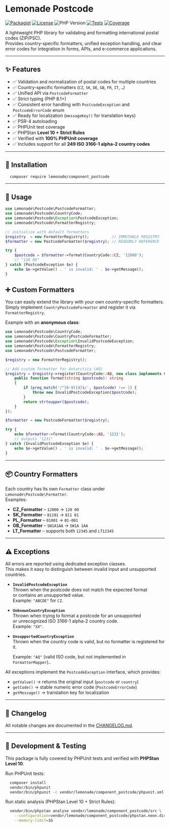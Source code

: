 # Lemonade Postcode

[![Packagist](https://img.shields.io/packagist/v/lemonade/component_postcode.svg)](https://packagist.org/packages/lemonade/component_postcode)
[![License](https://img.shields.io/badge/license-MIT-blue.svg)](LICENSE)
![PHP Version](https://img.shields.io/badge/php-8.1%20--%208.5-blue)
[![Tests](https://img.shields.io/badge/tests-passing-brightgreen.svg)](vendor/bin/phpunit)
[![Coverage](https://img.shields.io/badge/coverage-100%25-brightgreen.svg)](#)

A lightweight PHP library for validating and formatting international postal codes (ZIP/PSC).  
Provides country-specific formatters, unified exception handling, and clear error codes for integration in forms, APIs, and e-commerce applications.

---


## ✨ Features

- ✅ Validation and normalization of postal codes for multiple countries
- ✅ Country-specific formatters (`CZ`, `SK`, `DE`, `GB`, `FR`, `IT`, `…`)
- ✅ Unified API via `PostcodeFormatter`
- ✅ Strict typing (PHP 8.1+)
- ✅ Consistent error handling with `PostcodeException` and `PostcodeErrorCode` enum
- ✅ Ready for localization (`messageKey()` for translation keys)
- ✅ PSR-4 autoloading
- ✅ PHPUnit test coverage
- ✅ PHPStan **Level 10 + Strict Rules**
- ✅ Verified with **100% PHPUnit coverage**
- ✅ Includes support for all **249 ISO 3166-1 alpha-2 country codes**
---

## 🚀 Installation

```bash
  composer require lemonade/component_postcode
```

---

## 🔧 Usage

```php
use Lemonade\Postcode\PostcodeFormatter;
use Lemonade\Postcode\CountryCode;
use Lemonade\Postcode\Exception\PostcodeException;
use Lemonade\Postcode\FormatterRegistry;

// initialize with default formatters
$registry  = new FormatterRegistry();          // IMMUTABLE REGISTRY
$formatter = new PostcodeFormatter($registry); // READONLY REFERENCE

try {
    $postcode = $formatter->format(CountryCode::CZ, '12000');
    // "120 00"
} catch (PostcodeException $e) {
    echo $e->getValue() . ' is invalid: ' . $e->getMessage();
}
```

## ➕ Custom Formatters

You can easily extend the library with your own country-specific formatters.  
Simply implement `CountryPostcodeFormatter` and register it via `FormatterRegistry`.

Example with an **anonymous class**:

```php
use Lemonade\Postcode\CountryCode;
use Lemonade\Postcode\CountryPostcodeFormatter;
use Lemonade\Postcode\Exception\InvalidPostcodeException;
use Lemonade\Postcode\FormatterRegistry;
use Lemonade\Postcode\PostcodeFormatter;

$registry = new FormatterRegistry();

// Add custom formatter for Antarctica (AQ)
$registry = $registry->register(CountryCode::AQ, new class implements CountryPostcodeFormatter {
    public function format(string $postcode): string
    {
        if (preg_match('/^[0-9]{4}$/', $postcode) !== 1) {
            throw new InvalidPostcodeException($postcode);
        }
        return strtoupper($postcode);
    }
});

$formatter = new PostcodeFormatter($registry);

try {
    echo $formatter->format(CountryCode::AQ, '1231');
    // outputs "1231"
} catch (InvalidPostcodeException $e) {
    echo $e->getValue() . ' is invalid: ' . $e->getMessage();
}
```


---

## 📦 Country Formatters

Each country has its own `Formatter` class under `Lemonade\Postcode\Formatter`.  
Examples:

- **CZ_Formatter** – `12000` → `120 00`
- **SK_Formatter** – `81101` → `811 01`
- **PL_Formatter** – `01001` → `01-001`
- **GB_Formatter** – `SW1A1AA` → `SW1A 1AA`
- **LT_Formatter** – supports both `12345` and `LT12345`

---

## ⚠️ Exceptions

All errors are reported using dedicated exception classes.  
This makes it easy to distinguish between invalid input and unsupported countries.

- **`InvalidPostcodeException`**  
  Thrown when the postcode does not match the expected format  
  or contains an unsupported value.  
  Example: `"ABCDE"` for `CZ`.

- **`UnknownCountryException`**  
  Thrown when trying to format a postcode for an unsupported  
  or unrecognized ISO 3166-1 alpha-2 country code.  
  Example: `"XX"`.

- **`UnsupportedCountryException`**  
  Thrown when the country code is valid, but no formatter is registered for it.

  Example: `"AQ"` (valid ISO code, but not implemented in `FormatterMapper`)..

All exceptions implement the `PostcodeException` interface, which provides:

- `getValue()` → returns the original input (`postcode` or `country`)
- `getCode()` → stable numeric error code (`PostcodeErrorCode`)
- `getMessage()` → translation key for localization


---

## 📖 Changelog
All notable changes are documented in the [CHANGELOG.md](CHANGELOG.md).

---

## 🧪 Development & Testing
This package is fully covered by PHPUnit tests and verified with **PHPStan Level 10**.

Run PHPUnit tests:

```bash
  composer install
  vendor/bin/phpunit
  vendor/bin/phpunit -c vendor/lemonade/component_postcode/phpunit.xml --bootstrap vendor/autoload.php
```

Run static analysis (PHPStan Level 10 + Strict Rules):

```bash
  vendor/bin/phpstan analyse vendor/lemonade/component_postcode/src \
    --configuration=vendor/lemonade/component_postcode/phpstan.neon.dist \
    --memory-limit=1G

```
